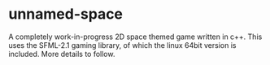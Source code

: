 unnamed-space
=============

A completely work-in-progress 2D space themed game written in c++. 
This uses the SFML-2.1 gaming library, of which the linux 64bit version is included.
More details to follow.
